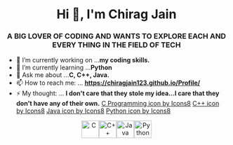 <h1 align="center">Hi 👋, I'm Chirag Jain</h1>
<h3 align="center"> A BIG LOVER OF CODING AND WANTS TO EXPLORE EACH AND EVERY THING IN THE FIELD OF TECH</h3>

- 🔭 I’m currently working on ...**my coding skills.**
- 🌱 I’m currently learning ...**Python**
- 💬 Ask me about ...**C, C++, Java.**
- 📫 How to reach me: ... **https://chiragjain123.github.io/Profile/**
- ⚡ My thought: ... **I don't care that they stole my idea...I care that they don't have any of their own.** 
<a href="https://icons8.com/icon/40670/c-programming">C Programming icon by Icons8</a>
<a href="https://icons8.com/icon/40669/c++">C++ icon by Icons8</a>
<a href="https://icons8.com/icon/13679/java">Java icon by Icons8</a>
<a href="https://icons8.com/icon/13441/python">Python icon by Icons8</a>
<p align="Center"> <img src="https://img.icons8.com/color/48/000000/c-programming.png" height="40" width="40" alt="C"/><img src="https://img.icons8.com/color/48/000000/c-plus-plus-logo.png" height="40" width="40" alt="C++"/><img src="https://img.icons8.com/color/48/000000/java-coffee-cup-logo.png" height="40" width="40" alt="Java"/><img src="https://img.icons8.com/color/48/000000/python.png" height="40" width="40" alt="Python"/>
